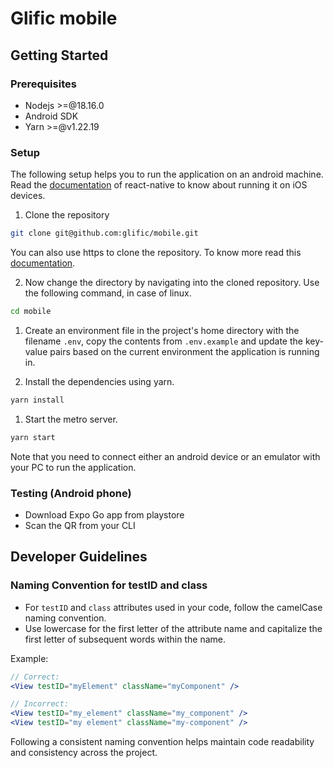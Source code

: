 # Glific mobile

## Getting Started

### Prerequisites

- Nodejs >=@18.16.0
- Android SDK
- Yarn >=@v1.22.19

### Setup

The following setup helps you to run the application on an android machine. Read the [documentation](https://reactnative.dev/docs/running-on-simulator-ios) of react-native to know about running it on iOS devices.

1. Clone the repository

```sh
git clone git@github.com:glific/mobile.git
```

You can also use https to clone the repository. To know more read this [documentation](https://docs.gitlab.com/ee/gitlab-basics/start-using-git.html#clone-with-https).

2. Now change the directory by navigating into the cloned repository. Use the following command, in case of linux.

```sh
cd mobile
```

1. Create an environment file in the project's home directory with the filename `.env`, copy the contents from `.env.example` and update the key-value pairs based on the current environment the application is running in.

2. Install the dependencies using yarn.

```sh
yarn install
```

1. Start the metro server.

```sh
yarn start
```

Note that you need to connect either an android device or an emulator with your PC to run the application.

### Testing (Android phone)

- Download Expo Go app from playstore
- Scan the QR from your CLI

## Developer Guidelines

### Naming Convention for testID and class

- For `testID` and `class` attributes used in your code, follow the camelCase naming convention.
- Use lowercase for the first letter of the attribute name and capitalize the first letter of subsequent words within the name.

Example:

```jsx
// Correct:
<View testID="myElement" className="myComponent" />

// Incorrect:
<View testID="my_element" className="my_component" />
<View testID="my element" className="my-component" />
```

Following a consistent naming convention helps maintain code readability and consistency across the project.

